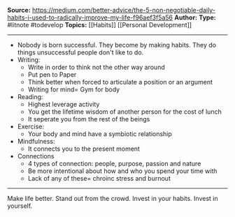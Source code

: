 **Source:** https://medium.com/better-advice/the-5-non-negotiable-daily-habits-i-used-to-radically-improve-my-life-f96aef3f5a56
**Author:** 
**Type:** #litnote #todevelop 
**Topics:** [[Habits]] [[Personal Development]]

----
- Nobody is born successful. They become by making habits. They do things unsuccessful people don't like to do.
- Writing:
	- Write in order to think not the other way around
	- Put pen to Paper
	- Think better when forced to articulate a position or an argument
	- Writing for mind= Gym for body 
- Reading: 
	- Highest leverage activity
	- You get the lifetime wisdom of another person for the cost of lunch
	- It seperate you from the rest of the beings
- Exercise:
	- Your body and mind have a symbiotic relationship
- Mindfulness:
	- It connects you to the present moment
- Connections
	- 4 types of connection: people, purpose, passion and nature
	- Be more intentional about how and who you spend your time with
	- Lack of any of these= chroinc stress and burnout

---
Make life better. Stand out from the crowd. Invest in your habits. Invest in yourself.